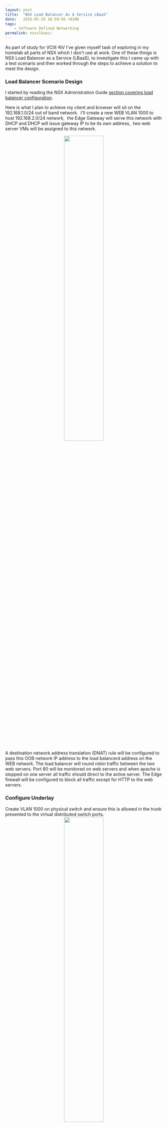 ```yaml
---
layout: post
title:  "NSX Load Balancer As A Service LBaaS"
date:   2016-05-20 16:59:56 +0100
tags:
    - Software Defined Networking
permalink: nsxvlbaas/
---
```

As part of study for VCIX-NV I've given myself task of exploring in my homelab all parts of NSX which I don't use 
at work. One of these things is NSX Load Balancer as a Service (LBaaS), to investigate this I came up with a test 
scenario and then worked through the steps to achieve a solution to meet the design.

<H3>Load Balancer Scenario Design </H3>
I started by reading the NSX Administration Guide <a href="http://pubs.vmware.com/NSX-62/index.jsp#com.vmware.nsx.admin.doc/GUID-412635AE-1F2C-4CEC-979F-CC5B5D866F53.html">section covering load balancer configuration</a>.

Here is what I plan to achieve my client and browser will sit on the 192.168.1.0/24 out of band network.  I'll create 
a new WEB VLAN 1000 to host 192.168.2.0/24 network,  the Edge Gateway will serve this network with DHCP and DHCP will 
issue gateway IP to be its own address,  two web server VMs will be assigned to this network.

<center><img src="/images/OneArmLB.jpg" width="50%"></center>

A destination network address translation (DNAT) rule will be configured to pass this OOB network IP address to the 
load balancerd address on the WEB network. The load balancer will round robin traffic between the two web servers. 
Port 80 will be monitored on web servers and when apache is stopped on one server all traffic should direct to the 
active server. The Edge firewall will be configured to block all traffic except for HTTP to the web servers.

<H3>Configure Underlay</H3>
Create VLAN 1000 on physical switch and ensure this is allowed in the trunk presented to the virtual distributed 
switch ports.

<center><img src="/images/VLAN1000-Assignment.jpg" width="50%"></center>

Create a distributed portgroup for VLAN1000 and OOB.

<center><img src="/images/vDS-OOB-and-WEB.jpg" width="50%"></center>

<H3>Deploy Edge Gateway</H3>
Create a Compact NSX Edge Gateway with an *Uplink* interface on the OOB with IP address 192.168.1.40 and *Internal* 
interface on the WEB - VLAN1000 with IP address 192.168.2.254 .  Specify 192.168.1.254 as default gateway on the OOB 
interface. Ensure firewall is set to accept as default policy.

<center><img src="/images/EdgeSummary.jpg" width="50%"></center>

<H3>Create DNAT Rule</H3>
As 192.168.2.0/24 is not a network my home router is aware of I must create a Destination NAT rule on 192.168.1.0/24 
network to map to the 192.168.2.0/24 address.

<center><img src="/images/DNAT.jpg" width="50%"></center>

Ensure this is created by connecting SSH session to the Edge and viewing the NAT configuration by running
{% highlight bash %}
show nat
{% endhighlight %}

<center><img src="/images/NAT-CLI.jpg" width="50%"></center>

<H3>Configure Web Server DHCP</H3>
Enable DHCP and create a DHCP scope 192.168.2.10-192.168.2.50.

<center><img src="/images/DHCP.jpg" width="50%"></center>

<H3>Create Web Servers</H3>
I'll look to create two test web servers each will host a single web page with its actual IP address on.  When 
I connect to load balanced IP the page contents returned will flip between the two servers.

I created a <a href="/create-vmware-virtual-machine-templates/">CentOS 7 VM template</a> p
reviously in lab and so for this test scenario I provisioned two new VMs from this named web1 and web2.  I left both 
as DHCP and setup the web server using following commands.

{% highlight bash %}
yum install httpd -y
service httpd start
ifconfig | grep "inet" &gt; /var/www/html/test.html
{% endhighlight %}

<H3>Configure Load Balancer</H3>
Enable the load balance function on the Edge.

<center><img src="/images/LoadBalance-Enable.jpg" width="50%"></center>

Create a load balancer application profile called Web and mark is for HTTP traffic.

<center><img src="/images/LoadBalancer-AppProfile.jpg" width="50%"></center>

Add web1 and web2 virtual machines to a load balancer pool with monitor port 80.  If adding as VM object as per screenshot then you might have IPv6 issue see section below for solution,  alternatively enter IP address.

<center><img src="/images/LoadBalance-PoolMembers.jpg" width="50%"></center>

Create a load balancer virtual server to link all the parts into a VIP.

<center><img src="/images/WebLB.jpg" width="50%"></center>

Once this is created you will be able to browse to http://192.168.1.40/test.html on the OOB network this will return a web page displaying IP address.  Refreshing the page will display a similar page but with alternate VM IP address.

<H3>NSX LoadBalancer &amp; IPv6 Issue</H3>
I found when I configured this initially by selecting VM objects in the Virtual Server the loadbalancer tried to configure all IP addresses including the IPv6 addresses which are present by default in Centos7.  This caused a error in LoadBalancer and wouldn't allow me to proceed.

<center><img src="/images/LoadBalance-IPv6.jpg" width="50%"></center>

I disabled IPv6 on both CentOS7 VMs by adding the following to /etc/sysctl.conf:

{% highlight bash %}
net.ipv6.conf.all.disable_ipv6 = 1
net.ipv6.conf.default.disable_ipv6 = 1
{% endhighlight %}

Then run the following to commit the changes.  When VMs had only IPv4 addresses the process works without error.
{% highlight bash %}
sysctl -p
{% endhighlight %}
 
<H3>Secure Solution</H3>
Up to now we have had the Edge firewall default rule set to allow,  one of the first tasks we would want to do once web load balancing is working is to secure the solution.

To do this we create a new rule explicitly allowing HTTP traffic to the IP address it will enter the Edge on,  and once in place change default rule to Deny.

<center><img src="/images/LB-Firewall.jpg" width="50%"></center>

Once in place test you still have access to the web page.

<H3>Load Balance Monitoring</H3>
When creating the Loadbalance configuration we specified to monitor port 80 was available in order to include the server in the balanced set. Before proceeding here ensure that when you connect to 192.168.1.40 and refresh load balancing is working correctly and returning IP addresses alternately.

We then stop the apache service on one of the VMs using <code>service httpd stop</code>.

<center><img src="/images/apache-stop.jpg" width="50%"></center>

If we now go back to browser and refresh a few times it will direct all traffic to one server IP address.  If we restart apache using <code>service httpd start</code> and refresh the browser we find load balancing is returned and refreshes alternate the IP addresses.